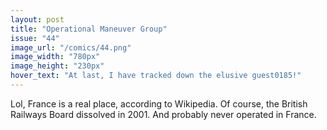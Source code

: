 ```yaml
---
layout: post
title: "Operational Maneuver Group"
issue: "44"
image_url: "/comics/44.png"
image_width: "780px"
image_height: "230px"
hover_text: "At last, I have tracked down the elusive guest0185!"
---
```

Lol, France is a real place, according to Wikipedia.  Of course, the British Railways Board dissolved in 2001.  And probably never operated in France.
